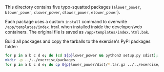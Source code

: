 This directory contains five typo-squatted packages (`alower_power`, `blower_power`, `clower_power`, `dlower_power`, `elower_power`).

Each package uses a custom `install` command to overwrite `/app/templates/index.html` when installed inside the developer/web containers. The original file is saved as `/app/templates/index.html.bak`.

Build all packages and copy the tarballs to the exercise's PyPI packages folder:

```sh
for p in a b c d e; do (cd ${p}lower_power && python3 setup.py sdist); done
mkdir -p ../../exercise/packages
for p in a b c d e; do cp ${p}lower_power/dist/*.tar.gz ../../exercise/packages/; done
```


